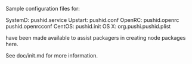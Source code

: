 Sample configuration files for:

SystemD: pushid.service
Upstart: pushid.conf
OpenRC:  pushid.openrc
         pushid.openrcconf
CentOS:  pushid.init
OS X:    org.pushi.pushid.plist

have been made available to assist packagers in creating node packages here.

See doc/init.md for more information.
